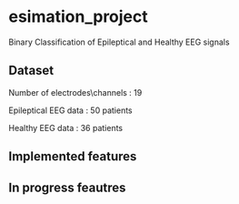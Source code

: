# esimation_project
Binary Classification of Epileptical and Healthy EEG signals

## Dataset
Number of electrodes\channels : 19 

Epileptical EEG data : 50 patients

Healthy EEG data : 36 patients

## Implemented features

## In progress feautres

